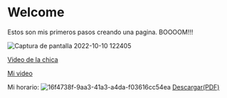 # Welcome
Estos son mis primeros pasos creando una pagina. BOOOOM!!!

![Captura de pantalla 2022-10-10 122405](https://user-images.githubusercontent.com/114767318/194922761-9b3f3b4b-3adb-4e8e-a02e-b73e576446c3.png)

[Video de la chica](https://www.facebook.com/100009325821058/videos/537697281375515/)

[Mi video](https://user-images.githubusercontent.com/114767318/194931147-6413cd90-2836-4a4e-a971-6567c470fac1.mp4)

Mi horario:
![16f4738f-9aa3-41a3-a4da-f03616cc54ea](https://user-images.githubusercontent.com/114767318/194949715-5b58cbad-4b46-4829-a60e-a314127597fb.jpg)
[Descargar(PDF)](https://github.com/Letnash/My-page-Lincoll/files/9749158/HORARIO-actualizado-_Recuperado-automaticamente_.pdf)
